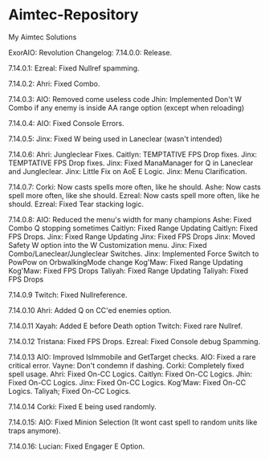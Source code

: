 # Aimtec-Repository
My Aimtec Solutions

ExorAIO: Revolution Changelog:
7.14.0.0:
	Release.

7.14.0.1:
	Ezreal: Fixed Nullref spamming.

7.14.0.2:
	Ahri: Fixed Combo.

7.14.0.3:
	AIO: Removed come useless code
	Jhin: Implemented Don't W Combo if any enemy is inside AA range option (except when reloading)

7.14.0.4:
	AIO: Fixed Console Errors.

7.14.0.5:
	Jinx: Fixed W being used in Laneclear (wasn't intended)

7.14.0.6:
	Ahri: Jungleclear Fixes.
	Caitlyn: TEMPTATIVE FPS Drop fixes.
	Jinx: TEMPTATIVE FPS Drop fixes.
	Jinx: Fixed ManaManager for Q in Laneclear and Jungleclear.
	Jinx: Little Fix on AoE E Logic.
	Jinx: Menu Clarification.

7.14.0.7:
  Corki: Now casts spells more often, like he should.
  Ashe: Now casts spell more often, like she should.
  Ezreal: Now casts spell more often, like he should.
  Ezreal: Fixed Tear stacking logic.

7.14.0.8:
	AIO: Reduced the menu's width for many champions
  Ashe: Fixed Combo Q stopping sometimes
  Caitlyn: Fixed Range Updating
  Caitlyn: Fixed FPS Drops.
  Jinx: Fixed Range Updating
  Jinx: Fixed FPS Drops
  Jinx: Moved Safety W option into the W Customization menu.
  Jinx: Fixed Combo/Laneclear/Jungleclear Switches.
  Jinx: Implemented Force Switch to PowPow on OrbwalkingMode change
  Kog'Maw: Fixed Range Updating
  Kog'Maw: Fixed FPS Drops
  Taliyah: Fixed Range Updating
  Taliyah: Fixed FPS Drops

7.14.0.9
  Twitch: Fixed Nullreference.
  
7.14.0.10
  Ahri: Added Q on CC'ed enemies option.

7.14.0.11
  Xayah: Added E before Death option
  Twitch: Fixed rare Nullref.

7.14.0.12
  Tristana: Fixed FPS Drops.
  Ezreal: Fixed Console debug Spamming.

7.14.0.13
  AIO: Improved IsImmobile and GetTarget checks.
  AIO: Fixed a rare critical error.
  Vayne: Don't condemn if dashing.
  Corki: Completely fixed spell usage.
  Ahri: Fixed On-CC Logics.
  Caitlyn: Fixed On-CC Logics.
  Jhin: Fixed On-CC Logics.
  Jinx: Fixed On-CC Logics.
  Kog'Maw: Fixed On-CC Logics.
  Taliyah; Fixed On-CC Logics.

7.14.0.14
  Corki: Fixed E being used randomly.

7.14.0.15:
  AIO: Fixed Minion Selection (It wont cast spell to random units like traps anymore).
	
7.14.0.16:
  Lucian: Fixed Engager E Option.